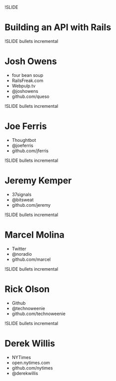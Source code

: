 !SLIDE
# Building an API with Rails #

!SLIDE bullets incremental
# Josh Owens #

* four bean soup
* RailsFreak.com
* Webpulp.tv
* @joshowens
* github.com/queso

!SLIDE bullets incremental
# Joe Ferris #

* Thoughtbot
* @joeferris
* github.com/jferris

!SLIDE bullets incremental
# Jeremy Kemper #

* 37signals
* @bitsweat
* github.com/jeremy


!SLIDE bullets incremental
# Marcel Molina #

* Twitter
* @noradio
* github.com/marcel

!SLIDE bullets incremental
# Rick Olson #

* Github
* @technoweenie
* github.com/technoweenie

!SLIDE bullets incremental
# Derek Willis #

* NYTimes
* open.nytimes.com
* github.com/nytimes
* @derekwillis
